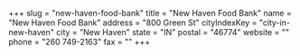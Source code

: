 +++
slug = "new-haven-food-bank"
title = "New Haven Food Bank"
name = "New Haven Food Bank"
address = "800 Green St"
cityIndexKey = "city-in-new-haven"
city = "New Haven"
state = "IN"
postal = "46774"
website = ""
phone = "260 749-2163"
fax = ""
+++
